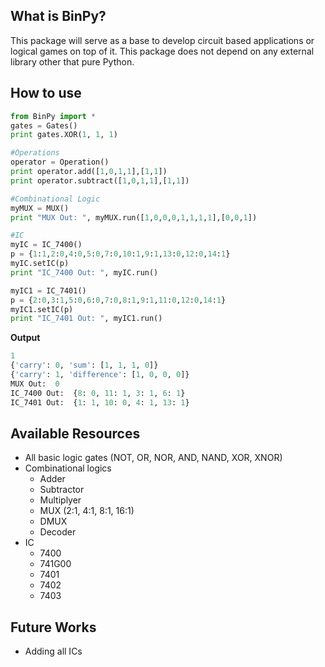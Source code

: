 What is BinPy?
---------------
This package will serve as a base to develop circuit based applications or logical games on top of it. This package does not depend on any external library other that pure Python.

How to use
----------

```python
from BinPy import *
gates = Gates()
print gates.XOR(1, 1, 1)

#Operations
operator = Operation()
print operator.add([1,0,1,1],[1,1])
print operator.subtract([1,0,1,1],[1,1])

#Combinational Logic
myMUX = MUX()
print "MUX Out: ", myMUX.run([1,0,0,0,1,1,1,1],[0,0,1])

#IC
myIC = IC_7400()
p = {1:1,2:0,4:0,5:0,7:0,10:1,9:1,13:0,12:0,14:1}
myIC.setIC(p)
print "IC_7400 Out: ", myIC.run()

myIC1 = IC_7401()
p = {2:0,3:1,5:0,6:0,7:0,8:1,9:1,11:0,12:0,14:1}
myIC1.setIC(p)
print "IC_7401 Out: ", myIC1.run()
```
<strong>Output</strong><br/>
```python
1
{'carry': 0, 'sum': [1, 1, 1, 0]}
{'carry': 1, 'difference': [1, 0, 0, 0]}
MUX Out:  0
IC_7400 Out:  {8: 0, 11: 1, 3: 1, 6: 1}
IC_7401 Out:  {1: 1, 10: 0, 4: 1, 13: 1}
```
Available Resources
-------------------
* All basic logic gates (NOT, OR, NOR, AND, NAND, XOR, XNOR)
* Combinational logics
	* Adder
	* Subtractor
	* Multiplyer
	* MUX (2:1, 4:1, 8:1, 16:1)
	* DMUX
	* Decoder
* IC
	* 7400
	* 741G00
	* 7401
	* 7402
	* 7403

Future Works
------------
* Adding all ICs
